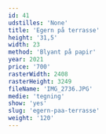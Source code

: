 ```yaml
---
id: 41
udstilles: 'None'
title: 'Egern på terrasse'
height: '31,5'
width: 23
method: 'Blyant på papir'
year: 2021
price: '700'
rasterWidth: 2408
rasterHeight: 3249
fileName: 'IMG_2736.JPG'
medie: 'tegning'
show: 'yes'
slug: 'egern-paa-terrasse'
weight: '120'
---
```

